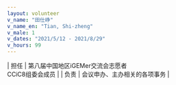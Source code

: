 ```yaml
---
layout: volunteer
v_name: "田仕峥"
v_name_en: "Tian, Shi-zheng"
v_male: 1
v_dates: "2021/5/12 - 2021/8/29"
v_hours: 99
---
```



| 担任 | 第八届中国地区iGEMer交流会志愿者<br/>CCiC8组委会成员 |
| 负责 | 会议申办、主办相关的各项事务 |